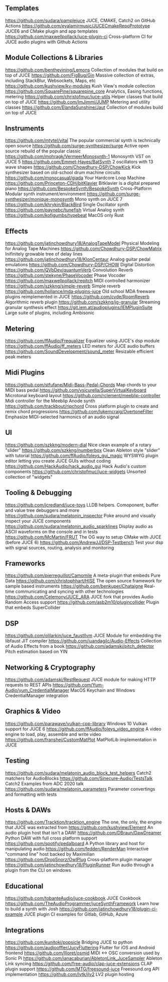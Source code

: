 ## Templates

https://github.com/sudara/pamplejuce JUCE, CMAKE, Catch2 on GitHub Actions
https://github.com/eyalamirmusic/JUCECmakeRepoPrototype JUCE6 and CMake plugin and app templates
https://github.com/maxwellpollack/juce-plugin-ci Cross-platform CI for JUCE audio plugins with Github Actions

## Module Collections & Libraries

https://github.com/benthevining/Lemons Collection of modules that build on top of JUCE
https://github.com/FigBug/Gin Massive collection of extras, including StackBlur, Websockets, Maps, etc
https://github.com/kushview/kv-modules Kush View's module collection
https://github.com/SquarePine/squarepine_core Analytics, Easing functions, metering
https://github.com/christofmuc/juce-utils Helper classes that build on top of JUCE
https://github.com/ImJimmi/JUMP Metering and utility classes 
https://github.com/ElandaSunshine/Jaut Collection of modules build on top of JUCE  

## Instruments

https://github.com/mtytel/vital The popular commercial synth is technically open source
https://github.com/surge-synthesizer/surge Active open source rebuild of the popular classic
https://github.com/mohragk/VermeerMonosynth-1 Monosynth VST on JUCE 5
https://github.com/Emmet-Hayes/BatSynth 2 oscillators with 13 wave shapes
https://github.com/Chowdhury-DSP/ChowKick Kick synthesizer based on old-school drum machine circuits
https://github.com/monocasual/giada Your Hardcore Loop Machine
https://github.com/Princeton-CDH/bitKlavier Bitklavier is a digital prepared piano
https://github.com/BespokeSynth/BespokeSynth Cross-Platform Modular synth instrument/environment
https://github.com/surge-synthesizer/monique-monosynth Mono synth on JUCE 7
https://github.com/khrykin/BlackBird Single Oscillator synth
https://github.com/paynebc/tunefish Virtual Analog synth
https://github.com/kofigumbs/typebeat MacOS only Rust

## Effects 

https://github.com/jatinchowdhury18/AnalogTapeModel Physical Modeling for Analog Tape Machines
https://github.com/Chowdhury-DSP/ChowMatrix Inifinitely growable tree of delay lines
https://github.com/jatinchowdhury18/KlonCentaur Analog guitar pedal emulations
https://github.com/Chowdhury-DSP/CHOW Digital Distortion
https://github.com/QVbDev/quantumVerb Convolution Reverb
https://github.com/stekyne/PhaseVocoder Phase Vocoder
https://github.com/maxwellpollack/repitch MIDI controlled harmonizer
https://github.com/szkkng/simple-reverb Simple reverb
https://github.com/hollance/mda-plugins-juce Old school MDA freeware plugins reimplemented in JUCE
https://github.com/cvde/RoomReverb Algorithmic reverb plugin
https://github.com/szkkng/jg-granular Streaming granular synthesis effect
https://git.iem.at/audioplugins/IEMPluginSuite Large suite of plugins, including Ambisonic

## Metering 

https://github.com/ffAudio/Frequalizer Equalizer using JUCE's dsp module
https://github.com/ffAudio/ff_meters LED meters for JUCE audio buffers
https://github.com/SoundDevelopment/sound_meter Resizable efficient peak meters

## Midi Plugins

https://github.com/stfufane/Midi-Bass-Pedal-Chords Map chords to your MIDI bass pedal
https://github.com/vsicurella/SuperVirtualKeyboard Microtonal keyboard layout
https://github.com/rclement/meeblip-controller Midi controller for the Meeblip Anode synth
https://github.com/trackbout/ripchord Cross platform plugin to create and remix chord progressions
https://github.com/lukemcraig/OvertoneFilter Emphasize MIDI-selected harmonics of an audio signal

## UI 

https://github.com/szkkng/modern-dial Nice clean example of a rotary "slider"
https://github.com/szkkng/numberbox Clean Ableton style "slider" with tutorial
https://github.com/ffAudio/foleys_gui_magic WYSWYG plugin editor letting you create JUCE GUIs without coding
https://github.com/HackAudio/hack_audio_gui Hack Audio's custom components
https://github.com/christofmuc/juce-widgets Unsorted collection of "widgets"

## Tooling & Debugging

https://github.com/jcredland/juce-toys LLDB helpers. Comoponent, buffer and value tree debuggers and more
https://github.com/sudara/melatonin_inspector Poke around and visually inspect your JUCE components
https://github.com/sudara/melatonin_audio_sparklines Display audio as ASCII waveforms on the console and in tests
https://github.com/McMartin/FRUT The OG way to setup CMake with JUCE (before JUCE 6)
https://github.com/AndrewJJ/DSP-Testbench Test your dsp with signal sources, routing, analysis and monitoring

## Frameworks

https://github.com/pierreguillot/Camomile A meta-plugin that embeds Pure Data
https://github.com/christophhart/HISE The open source framework for sample based instruments
https://github.com/benkuper/Chataigne Real-time communicating and syncing with other technologies
https://github.com/Celemony/JUCE_ARA JUCE fork that provides Audio Random Access support
https://github.com/asb2m10/plugincollider Plugin that embeds SuperCollider

## DSP

https://github.com/olilarkin/juce_faustllvm JUCE Module for embedding the libfaust JIT compiler
https://github.com/juandagilc/Audio-Effects Collection of Audio Effects from a book
https://github.com/adamski/pitch_detector Pitch estimation based on YIN

## Networking & Cryptography

https://github.com/adamski/RestRequest JUCE module for making HTTP requests to REST APIs
https://github.com/Yum-Audio/yum_CredentialManager MacOS Keychain and Windows CredentialManager integration

## Graphics & Video

https://github.com/parawave/vulkan-cpp-library Windows 10 Vulkan support for JUCE 6
https://github.com/ffAudio/foleys_video_engine A video engine to load, play, assemble and write video
https://github.com/franshej/CustomMatPlot MatPlotLib implementation in JUCE

## Testing

https://github.com/sudara/melatonin_audio_block_test_helpers Catch2 matchers for AudioBlocks
https://github.com/Sinecure-Audio/TestsTalk Catch2 Examples from ADC 2020 talk
https://github.com/sudara/melatonin_parameters Parameter convertings and formatting with tests

## Hosts & DAWs

https://github.com/Tracktion/tracktion_engine The one, the only, the engine that JUCE was extracted from
https://github.com/kushview/Element An audio plugin host that isn't a DAW!
https://github.com/DBraun/DawDreamer Python DAW with full cross platform support
https://github.com/spotify/pedalboard A Python library and host for manipulating audio 
https://github.com/fedden/RenderMan Interactive "command line" host backed by Maximilian
https://github.com/DropSnorz/OwlPlug Cross-platform plugin manager
https://github.com/jatinchowdhury18/PluginRunner Run audio through a plugin from the CLI on windows

## Educational

https://github.com/tobanteAudio/juce-cookbook JUCE Cookbook
https://github.com/TheAudioProgrammer/juceSynthFramework Learn how to build a synth with Josh
https://github.com/jatinchowdhury18/plugin-ci-example JUCE plugin CI examples for Gitlab, GitHub, Azure

## Integrations

https://github.com/kunitoki/popsicle Bridging JUCE to python
https://github.com/audiooffler/JucyFluttering Flutter for iOS and Android frontend
https://github.com/llloret/osmid MIDI <-> OSC conversion used by Sonic Pi
https://github.com/ianacaburian/AbletonLink_JuceSampler Ableton Link syncing
https://github.com/free-audio/clap-juce-extensions CLAP plugin support
https://github.com/MTG/freesound-juce Freesound.org API implementation
https://github.com/lvtk/jlv2 LV2 plugin hosting